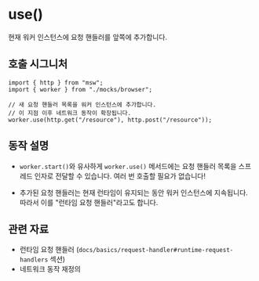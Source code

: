 # use()

현재 워커 인스턴스에 요청 핸들러를 앞쪽에 추가합니다.

## 호출 시그니처

```tsx
import { http } from "msw";
import { worker } from "./mocks/browser";

// 새 요청 핸들러 목록을 워커 인스턴스에 추가합니다.
// 이 지점 이후 네트워크 동작이 확장됩니다.
worker.use(http.get("/resource"), http.post("/resource"));
```

## 동작 설명

- `worker.start()`와 유사하게 `worker.use()` 메서드에는 요청 핸들러 목록을 스프레드 인자로 전달할 수 있습니다. 여러 번 호출할 필요가 없습니다!

- 추가된 요청 핸들러는 현재 런타임이 유지되는 동안 워커 인스턴스에 지속됩니다. 따라서 이를 "런타임 요청 핸들러"라고도 합니다.

## 관련 자료

- 런타임 요청 핸들러 (`docs/basics/request-handler#runtime-request-handlers` 섹션)
- 네트워크 동작 재정의

